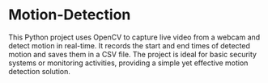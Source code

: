 # Motion-Detection
 This Python project uses OpenCV to capture live video from a webcam and detect motion in real-time. It records the start and end times of detected motion and saves them in a CSV file. The project is ideal for basic security systems or monitoring activities, providing a simple yet effective motion detection solution.
